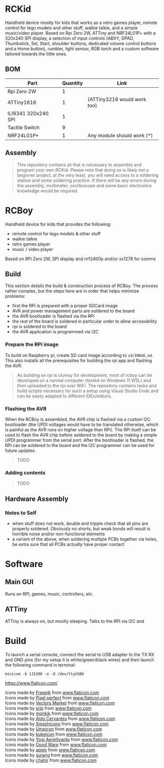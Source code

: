 # RCKid

Handheld device mostly for kids that works as a retro games player, remote control for lego models and other stuff, walkie talkie, and a simple music/video player. Based on Rpi Zero 2W, ATTiny and NRF24L01P+ with a 320x240 SPI display, a selection of input controls (ABXY, DPAD, Thumbstick, Sel, Start, shoulder buttons, dedicated volume control buttons and a Home button), rumbler, light sensor, RGB torch and a custom software tailored towards the little ones. 

## BOM

Part                 | Quantity | Link 
---------------------|----------|------
Rpi Zero 2W          | 1        |
ATTiny1616           | 1        | (ATTiny3216 would work too)
ILI9341 320x240 SPI  | 1        |
Tactile Switch       | 9        |
NRF24L01P+           | 1        | Any module should work (*)


## Assembly

> This repository contains all that is necessary to assemble and program your own _RCKid_. Please note that doing so is likely not a beginner project, at the very least, you will need access to a soldering station and some soldering practice. If there will be any errors during the assembly, multimeter, oscilloscope and some basic electronics knowledge would be required.






# RCBoy

Handheld device for kids that provides the following:

- remote control for lego models & other stuff
- walkie talkie
- retro games player
- music / video player

Based on RPi Zero 2W, SPI display and nrf24l01p and/or sx1278 for comms

## Build

This section details the build & construction process of RCBoy. The process rather complex, but the steps here are in order that helps minimize problems:

- first the RPi is prepared with a proper SDCard image
- AVR and power management parts are soldered to the board
- the AVR bootloader is flashed via the RPi
- the rest of the board is soldered in particular order to allow accessibility
- rpi is soldered to the board
- the AVR application is programmed via I2C

### Prepare the RPi image

To build on Raspberry pi, create SD card image according to `sd/IMAGE.md`. This also installs all the prerequisites for building the rpi app and flashing the AVR. 

> As building on rpi is clumsy for development, most of rcboy can be developed on a normal computer (tested on Windows 11 WSL) and then uploaded to the rpi over WiFi. The repository contains tasks and build scripts necessary for such a setup using Visual Studio Code and can be easily adapted to different IDEs/editors.

### Flashing the AVR

When the RCBoy is assembled, the AVR chip is flashed via a custom I2C bootloader (the UPDI voltages would have to be translated otherwise, which is painful as the AVR runs on higher voltage than RPi). The RPi itself can be used to flash the AVR chip before soldered to the board by making a simple UPDI programmer from the serial port. After the bootloader is flashed, the RPi can be soldered to the board and the I2C programmer can be used for future updates. 

> TODO

### Adding contents

> TODO

## Hardware Assembly



### Notes to Self 

- when stuff does not work, double and tripple check that all pins are properly soldered. Obviously no shorts, but weak bonds will result is horrible noise and/or non-functional elements
- a variant of the above, when soldering multiple PCBs together via holes, be extra sure that all PCBs actually have proper contact

# Software

## Main GUI

Runs on RPI, games, music, controllers, etc. 

## ATTiny

ATTiny is always on, but mostly sleeping. Talks to the RPI via I2C and 


# Build

To launch a serial console, connect the serial to USB adapter to the TX RX and GND pins (for my setup it is white/green/black wires) and then launch the following command in terminal:

    minicom -b 115200 -o -D /dev/ttyUSB0

https://www.flaticon.com/

<div>Icons made by <a href="https://www.freepik.com" title="Freepik">Freepik</a> from <a href="https://www.flaticon.com/" title="Flaticon">www.flaticon.com</a></div><div>Icons made by <a href="https://www.flaticon.com/authors/pixel-perfect" title="Pixel perfect">Pixel perfect</a> from <a href="https://www.flaticon.com/" title="Flaticon">www.flaticon.com</a></div><div>Icons made by <a href="https://www.flaticon.com/authors/vectors-market" title="Vectors Market">Vectors Market</a> from <a href="https://www.flaticon.com/" title="Flaticon">www.flaticon.com</a></div><div>Icons made by <a href="https://www.flaticon.com/authors/srip" title="srip">srip</a> from <a href="https://www.flaticon.com/" title="Flaticon">www.flaticon.com</a></div><div>Icons made by <a href="https://www.flaticon.com/authors/monkik" title="monkik">monkik</a> from <a href="https://www.flaticon.com/" title="Flaticon">www.flaticon.com</a></div><div>Icons made by <a href="https://www.flaticon.com/authors/aldo-cervantes" title="Aldo Cervantes">Aldo Cervantes</a> from <a href="https://www.flaticon.com/" title="Flaticon">www.flaticon.com</a></div><div>Icons made by <a href="https://www.flaticon.com/authors/smashicons" title="Smashicons">Smashicons</a> from <a href="https://www.flaticon.com/" title="Flaticon">www.flaticon.com</a></div><div>Icons made by <a href="https://www.flaticon.com/authors/umeicon" title="Umeicon">Umeicon</a> from <a href="https://www.flaticon.com/" title="Flaticon">www.flaticon.com</a></div><div>Icons made by <a href="https://www.flaticon.com/authors/bukeicon" title="bukeicon">bukeicon</a> from <a href="https://www.flaticon.com/" title="Flaticon">www.flaticon.com</a></div><div>Icons made by <a href="https://www.flaticon.com/authors/yogi-aprelliyanto" title="Yogi Aprelliyanto">Yogi Aprelliyanto</a> from <a href="https://www.flaticon.com/" title="Flaticon">www.flaticon.com</a></div><div>Icons made by <a href="https://www.flaticon.com/authors/good-ware" title="Good Ware">Good Ware</a> from <a href="https://www.flaticon.com/" title="Flaticon">www.flaticon.com</a></div><div>Icons made by <a href="https://www.flaticon.com/authors/apien" title="apien">apien</a> from <a href="https://www.flaticon.com/" title="Flaticon">www.flaticon.com</a></div><div>Icons made by <a href="https://www.flaticon.com/authors/surang" title="surang">surang</a> from <a href="https://www.flaticon.com/" title="Flaticon">www.flaticon.com</a></div><div>Icons made by <a href="https://www.flaticon.com/authors/chahir" title="chahir">chahir</a> from <a href="https://www.flaticon.com/" title="Flaticon">www.flaticon.com</a></div>
